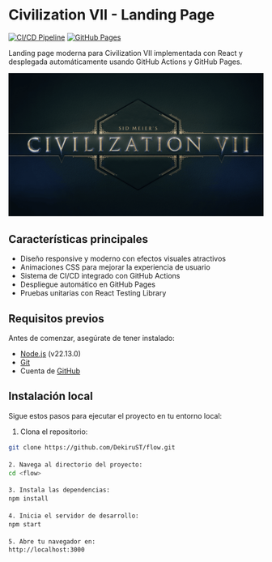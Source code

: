 # Civilization VII - Landing Page

[![CI/CD Pipeline](https://github.com/DekiruST/flow/actions/workflows/main.yaml/badge.svg)](https://github.com/DekiruST/flow/actions/workflows/main.yaml)
[![GitHub Pages](https://img.shields.io/badge/GitHub%20Pages-Live-brightgreen)](https://DekiruST.github.io/flow)

Landing page moderna para Civilization VII implementada con React y desplegada automáticamente usando GitHub Actions y GitHub Pages.

![Civilization VII Landing Page Preview](civ7_logo.png)

## Características principales

- Diseño responsive y moderno con efectos visuales atractivos
- Animaciones CSS para mejorar la experiencia de usuario
- Sistema de CI/CD integrado con GitHub Actions
- Despliegue automático en GitHub Pages
- Pruebas unitarias con React Testing Library

## Requisitos previos

Antes de comenzar, asegúrate de tener instalado:

- [Node.js](https://nodejs.org/) (v22.13.0)
- [Git](https://git-scm.com/)
- Cuenta de [GitHub](https://github.com/)

## Instalación local

Sigue estos pasos para ejecutar el proyecto en tu entorno local:

1. Clona el repositorio:
```bash
git clone https://github.com/DekiruST/flow.git

2. Navega al directorio del proyecto:
cd <flow>

3. Instala las dependencias:
npm install

4. Inicia el servidor de desarrollo:
npm start

5. Abre tu navegador en:
http://localhost:3000
